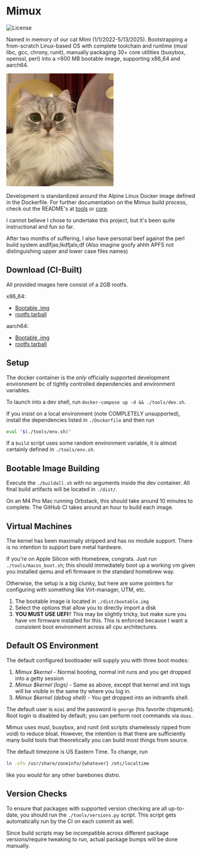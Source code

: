 # Mimux

![License](https://img.shields.io/github/license/junikimm717/lfs)

Named in memory of our cat Mimi (1/1/2022-5/13/2025).
Bootstrapping a from-scratch Linux-based OS with complete toolchain and runtime
(musl libc, gcc, chrony, runit), manually packaging 30+ core utilities (busybox,
openssl, perl) into a <600 MB bootable image, supporting x86_64 and aarch64.

![Mimi](./mimi.jpg)

Development is standardized around the Alpine Linux Docker image defined in the
Dockerfile. For further documentation on the Mimux build process, check out the
README's at [tools](./tools/) or [core](./core/).

I cannot believe I chose to undertake this project, but it's been quite
instructional and fun so far.

After two months of suffering, I also have personal beef against the perl build
system asdlfjas;lkdfjals;df (Also imagine goofy ahhh APFS not distinguishing
upper and lower case files names)


## Download (CI-Built)

All provided images here consist of a 2GB rootfs.

x86_64:

- [Bootable .img](https://github.com/junikimm717/lfs/releases/download/images/bootable-x86_64.img.gz)
- [rootfs tarball](https://github.com/junikimm717/lfs/releases/download/images/rootfs-x86_64.tar.gz)

aarch64:

- [Bootable .img](https://github.com/junikimm717/lfs/releases/download/images-aarch64/bootable-aarch64.img.gz)
- [rootfs tarball](https://github.com/junikimm717/lfs/releases/download/images-aarch64/rootfs-aarch64.tar.gz)

## Setup

The docker container is the *only* officially supported development environment
bc of tightly controlled dependencies and environment variables.

To launch into a dev shell, run `docker-compose up -d && ./tools/dev.sh`.

If you insist on a local environment (note COMPLETELY unsupported), install the
dependencies listed in `./Dockerfile` and then run

```sh
eval "$(./tools/env.sh)"
```

If a `build` script uses some random environment variable, it is almost
certainly defined in `./tools/env.sh`.

## Bootable Image Building

Execute the `./buildall.sh` with no arguments inside the dev container.
All final build artifacts will be located in `./dist/`.

On an M4 Pro Mac running Orbstack, this should take around 10 minutes to
complete. The GitHub CI takes around an hour to build each image.

## Virtual Machines

The kernel has been maximally stripped and has no module support. There is no
intention to support bare metal hardware.

If you're on Apple Silicon with Homebrew, congrats. Just run
`./tools/macos_boot.sh`; this should immediately boot up a working vm given you
installed qemu and efi firmware in the standard homebrew way.

Otherwise, the setup is a big clunky, but here are some pointers for configuring
with something like Virt-manager, UTM, etc.

1. The bootable image is located in `./dist/bootable.img`
2. Select the options that allow you to directly import a disk
3. **YOU MUST USE UEFI**!! This may be slightly tricky, but make sure you have
   vm firmware installed for this. This is enforced because I want a consistent
   boot environment across all cpu architectures.

## Default OS Environment

The default configured bootloader will supply you with three boot modes:

1. *Mimux \$kernel* - Normal booting, normal init runs and you get dropped into a
   getty session
2. *Mimux \$kernel (logs)* - Same as above, except that kernel and init logs
   will be visible in the same tty where you log in.
3. *Mimux \$kernel (debug shell)* - You get dropped into an initramfs shell.

The default user is `mimi` and the password is `george` (his favorite chipmunk).
Root login is disabled by default; you can perform root commands via `doas`.

Mimux uses musl, busybox, and runit (init scripts shamelessly ripped from void)
to reduce bloat. However, the intention is that there are sufficiently many
build tools that theoretically you can build most things from source.

The default timezone is US Eastern Time. To change, run
```sh
ln -sfn /usr/share/zoneinfo/{whatever} /etc/localtime
```
like you would for any other barebones distro.

## Version Checks

To ensure that packages with supported version checking are all up-to-date, you
should run the `./tools/versions.py` script. This script gets automatically run
by the CI on each commit as well.

Since build scripts may be incompatible across different package
versions/require tweaking to run, actual package bumps will be done manually.

